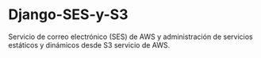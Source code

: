 # Django-SES-y-S3
Servicio de correo electrónico (SES) de AWS y administración de servicios estáticos y dinámicos desde S3 servicio de AWS.
